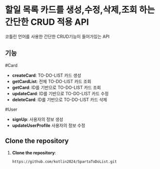 # 할일 목록 카드를 생성,수정,삭제,조회 하는 간단한 CRUD 적용 API

코틀린 언어를 사용한 간단한 CRUD기능이 들어가있는 API

## 기능

#Card
- **createCard**: TO-DO-LIST 카드 생성
- **getCardList**: 전체 TO-DO-LIST 카드 조회
- **getCard**: ID를 기반으로 TO-DO-LIST 카드 조회 
- **updateCard**: ID를 기반으로 TO-DO-LIST 카드 수정
- **deleteCard**: ID를 기반으로 TO-DO-LIST 카드 삭제

#User
- **signUp**: 사용자의 정보 생성
- **updateUserProfile** 사용자의 정보 수정



## Clone the repository

1. **Clone the repository**:
    ```bash
    https://github.com/kotlin2024/SpartaToDoList.git
    ```
